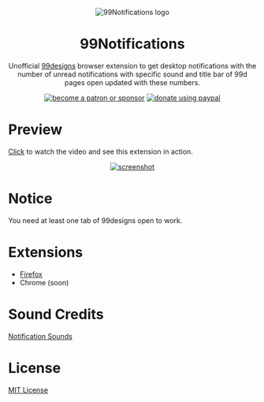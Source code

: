 <p align="center"><img src="https://i.imgur.com/xN9FcPM.png" alt="99Notifications logo" /></p>

<h1 align="center">99Notifications</h1>
<p align="center">Unofficial <a href="https://99designs.com">99designs</a> browser extension to get desktop notifications with the number of unread notifications with specific sound and title bar of 99d pages open updated with these numbers.</p>

<p align="center">
    <a href="https://www.patreon.com/daltonmenezes"><img src="https://img.shields.io/badge/become%20a-patron%20or%20sponsor-orange.svg" alt="become a patron or sponsor" /></a>  
  <a href="https://paypal.me/daltonmenezes"><img src="https://img.shields.io/badge/donate%20using-paypal-green.svg" alt="donate using paypal" /></a>
</p>

# Preview
[Click](https://www.youtube.com/watch?v=tGz0kNNwo-A) to watch the video and see this extension in action.
<p align="center"><a href="https://www.youtube.com/watch?v=tGz0kNNwo-A"><img src="https://i.imgur.com/7OpGbJ7.png" alt="screenshot"></a></p>

# Notice
You need at least one tab of 99designs open to work.

# Extensions
- [Firefox](https://addons.mozilla.org/addon/99notifications/)
- Chrome (soon)

# Sound Credits
[Notification Sounds](https://notificationsounds.com)

# License
[MIT License](https://github.com/daltonmenezes/99notifications/blob/master/LICENSE)
